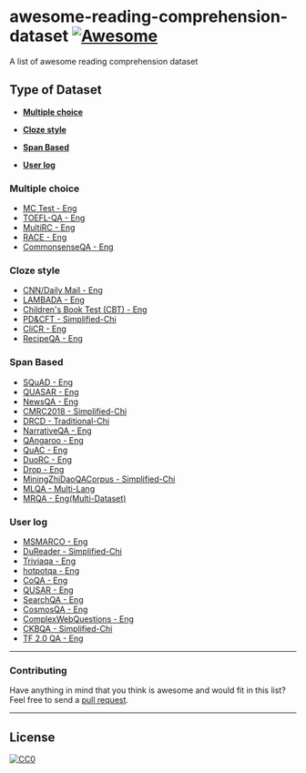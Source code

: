# awesome-reading-comprehension-dataset [![Awesome](https://cdn.rawgit.com/sindresorhus/awesome/d7305f38d29fed78fa85652e3a63e154dd8e8829/media/badge.svg)](https://github.com/sindresorhus/awesome)
A list of awesome reading comprehension dataset

## Type of Dataset

* **[Multiple choice](#multiple-choice)**  

* **[Cloze style](#cloze-style)**  

* **[Span Based](#span-based)**  

* **[User log](#user-log)**  


### Multiple choice
-   [MC Test - Eng](http://research.microsoft.com/en-us/um/redmond/projects/mctest/)  
-   [TOEFL-QA - Eng](https://github.com/iamyuanchung/TOEFL-QA)  
-   [MultiRC - Eng](http://cogcomp.org/multirc/)
-   [RACE - Eng](http://www.cs.cmu.edu/~glai1/data/race/)
-   [CommonsenseQA - Eng](https://www.tau-nlp.org/commonsenseqa)   

### Cloze style
-  [CNN/Daily Mail - Eng](https://github.com/deepmind/rc-data)  
-  [LAMBADA - Eng](http://clic.cimec.unitn.it/lambada/)  
-  [Children's Book Test (CBT) - Eng](https://research.facebook.com/research/babi/)  
-  [PD&CFT - Simplified-Chi](https://github.com/ymcui/Chinese-RC-Dataset)  
-  [CliCR - Eng](https://github.com/clips/clicr)
-  [RecipeQA - Eng](https://hucvl.github.io/recipeqa/)

### Span Based
-   [SQuAD - Eng](https://rajpurkar.github.io/SQuAD-explorer/)  
-   [QUASAR - Eng](https://github.com/bdhingra/quasar)  
-   [NewsQA - Eng](https://datasets.maluuba.com/NewsQA)  
-   [CMRC2018 - Simplified-Chi](https://hfl-rc.github.io/cmrc2018/task/)  
-   [DRCD - Traditional-Chi](https://github.com/DRCSolutionService/DRCD)  
-   [NarrativeQA - Eng](https://github.com/deepmind/narrativeqa)  
-   [QAngaroo - Eng](http://qangaroo.cs.ucl.ac.uk/leaderboard.html)
-   [QuAC - Eng](http://quac.ai/)
-   [DuoRC - Eng](https://duorc.github.io/)
-   [Drop - Eng](https://allennlp.org/drop)
-   [MiningZhiDaoQACorpus - Simplified-Chi](https://github.com/liuhuanyong/MiningZhiDaoQACorpus)
-   [MLQA - Multi-Lang](https://github.com/facebookresearch/MLQA)
-   [MRQA - Eng(Multi-Dataset)](https://mrqa.github.io)

### User log
-   [MSMARCO - Eng](http://www.msmarco.org/) 
-   [DuReader - Simplified-Chi](https://github.com/baidu/DuReader) 
-   [Triviaqa - Eng](http://nlp.cs.washington.edu/triviaqa/) 
-   [hotpotqa - Eng](https://hotpotqa.github.io/) 
-   [CoQA - Eng](https://stanfordnlp.github.io/coqa/) 
-   [QUSAR - Eng](https://github.com/bdhingra/quasar)
-   [SearchQA - Eng](https://github.com/nyu-dl/SearchQA)
-   [CosmosQA - Eng](https://wilburone.github.io/cosmos/)
-   [ComplexWebQuestions - Eng](https://www.tau-nlp.org/compwebq)
-   [CKBQA - Simplified-Chi](https://github.com/pkumod/CKBQA)
-   [TF 2.0 QA - Eng](https://www.kaggle.com/c/tensorflow2-question-answering)
-----
### Contributing
Have anything in mind that you think is awesome and would fit in this list? Feel free to send a [pull request](https://github.com/voidful/awesome-reading-comprehension-dataset). 

-----
## License

[![CC0](http://i.creativecommons.org/p/zero/1.0/88x31.png)](http://creativecommons.org/publicdomain/zero/1.0/)
